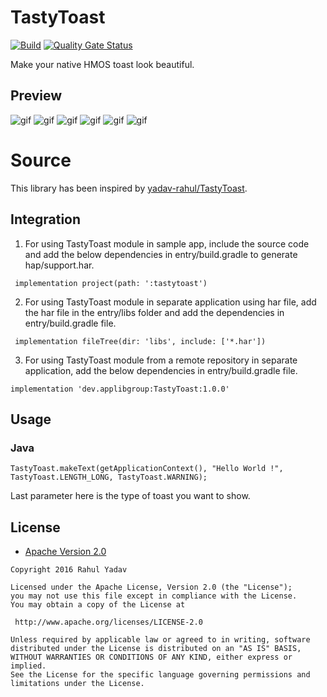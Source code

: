 # TastyToast

[![Build](https://github.com/applibgroup/TastyToast/actions/workflows/main.yml/badge.svg)](https://github.com/applibgroup/TastyToast/actions/workflows/main.yml)
[![Quality Gate Status](https://sonarcloud.io/api/project_badges/measure?project=applibgroup_TastyToast&metric=alert_status)](https://sonarcloud.io/dashboard?id=applibgroup_TastyToast)

Make your native HMOS toast look beautiful.

## Preview
![gif](https://github.com/yadav-rahul/TastyToast/blob/lib/static/success.gif)
![gif](https://github.com/yadav-rahul/TastyToast/blob/lib/static/warning.gif)
![gif](https://github.com/yadav-rahul/TastyToast/blob/lib/static/error.gif)
![gif](https://github.com/yadav-rahul/TastyToast/blob/lib/static/info.gif)
![gif](https://github.com/yadav-rahul/TastyToast/blob/lib/static/default.gif)
![gif](https://github.com/yadav-rahul/TastyToast/blob/lib/static/confusion.gif)

# Source
This library has been inspired by [yadav-rahul/TastyToast](https://github.com/yadav-rahul/TastyToast).

## Integration

1. For using TastyToast module in sample app, include the source code and add the below dependencies in entry/build.gradle to generate hap/support.har.
```
 implementation project(path: ':tastytoast')
```
2. For using TastyToast module in separate application using har file, add the har file in the entry/libs folder and add the dependencies in entry/build.gradle file.
```
 implementation fileTree(dir: 'libs', include: ['*.har'])
```
3. For using TastyToast module from a remote repository in separate application, add the below dependencies in entry/build.gradle file.
```
implementation 'dev.applibgroup:TastyToast:1.0.0'
```

## Usage

### Java
```
TastyToast.makeText(getApplicationContext(), "Hello World !", TastyToast.LENGTH_LONG, TastyToast.WARNING);
```
Last parameter here is the type of toast you want to show.


## License

* [Apache Version 2.0](http://www.apache.org/licenses/LICENSE-2.0.html)

```
Copyright 2016 Rahul Yadav

Licensed under the Apache License, Version 2.0 (the "License");
you may not use this file except in compliance with the License.
You may obtain a copy of the License at

 http://www.apache.org/licenses/LICENSE-2.0

Unless required by applicable law or agreed to in writing, software
distributed under the License is distributed on an "AS IS" BASIS,
WITHOUT WARRANTIES OR CONDITIONS OF ANY KIND, either express or implied.
See the License for the specific language governing permissions and
limitations under the License.
